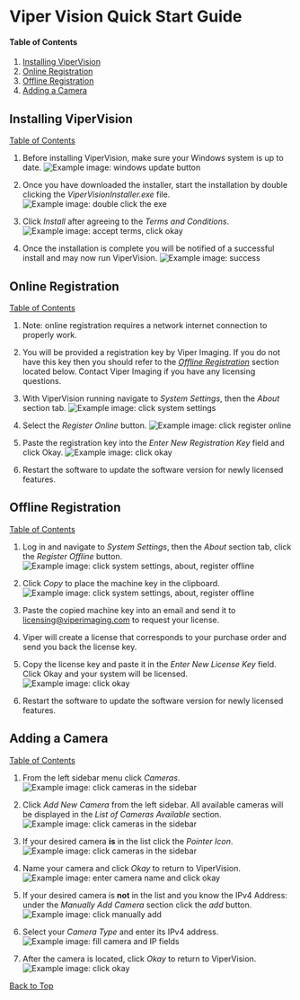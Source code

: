 # Viper Vision Quick Start Guide
#### Table of Contents
1. [Installing ViperVision](#installing-vipervision)
2. [Online Registration](#online-registration)
3. [Offline Registration](#offline-registration)
4. [Adding a Camera](#adding-a-camera)

## Installing ViperVision
[Table of Contents](#viper-vision-quick-start-guide)

1. Before installing ViperVision, make sure your Windows system is up to date.
![Example image: windows update button](./img/fig-1_windows_update.jpg)

2. Once you have downloaded the installer, start the installation by double clicking the *ViperVisionInstaller.exe* file.
![Example image: double click the exe](./img/fig-2_double_click.jpg)

3. Click *Install* after agreeing to the *Terms and Conditions*.
![Example image: accept terms, click okay](./img/fig-3_click_install.jpg)

4. Once the installation is complete you will be notified of a successful install and may now run ViperVision.
![Example image: success](./img/fig-4_install_complete.jpg)

## Online Registration
[Table of Contents](#viper-vision-quick-start-guide)

1. Note: online registration requires a network internet connection to properly work.

2. You will be provided a registration key by Viper Imaging. If you do not have this key then you should refer to the [*Offline Registration*](#offline-registration) section located below. Contact Viper Imaging if you have any licensing questions.

3. With ViperVision running navigate to *System Settings*, then the *About* section tab.
![Example image: click system settings](./img/fig-5_system_settings.jpg)

4. Select the *Register Online* button.
![Example image: click register online](./img/fig-6_register_online.jpg)

5. Paste the registration key into the *Enter New Registration Key* field and click Okay.
![Example image: click okay](./img/fig-7_online_okay_btn.jpg)

6. Restart the software to update the software version for newly licensed features.


## Offline Registration
[Table of Contents](#viper-vision-quick-start-guide)

1. Log in and navigate to *System Settings*, then the *About* section tab, click the *Register Offline* button.
![Example image: click system settings, about, register offline](./img/fig-8_register_offline.jpg)

2. Click *Copy* to place the machine key in the clipboard.
![Example image: click system settings, about, register offline](./img/fig-9_get_machine_key.jpg)

3. Paste the copied machine key into an email and send it to licensing@viperimaging.com to request your license.

4. Viper will create a license that corresponds to your purchase order and send you back the license key.

5. Copy the license key and paste it in the *Enter New License Key* field.  Click Okay and your system will be licensed.
![Example image: click okay](./img/fig-7_online_okay_btn.jpg)

6. Restart the software to update the software version for newly licensed features.

## Adding a Camera
[Table of Contents](#viper-vision-quick-start-guide)

1. From the left sidebar menu click *Cameras*.
![Example image: click cameras in the sidebar](./img/fig-10_click_cameras_sidebar.jpg)

2. Click *Add New Camera* from the left sidebar. All available cameras will be displayed in the *List of Cameras Available* section.
![Example image: click cameras in the sidebar](./img/fig-11_click_add_new_camera.jpg)

3. If your desired camera **is** in the list click the *Pointer Icon*.
![Example image: click cameras in the sidebar](./img/fig-12_click_the_pointer.jpg)

4. Name your camera and click *Okay* to return to ViperVision.
![Example image: enter camera name and click okay](./img/fig-13_name_and_okay.jpg)

5. If your desired camera is **not** in the list and you know the IPv4 Address: under the *Manually Add Camera* section click the *add* button.
![Example image: click manually add](./img/fig-14_click_manual_add_new_camera.jpg)

6. Select your *Camera Type* and enter its IPv4 address.
![Example image: fill camera and IP fields](./img/fig-15_camera_type_and_address.jpg)

7. After the camera is located, click *Okay* to return to ViperVision.
![Example image: click okay](./img/fig-16_click_okay.jpg)

[Back to Top](#viper-vision-quick-start-guide)
